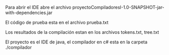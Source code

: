 Para abrir el IDE abre el archivo
proyectoCompiladoresI-1.0-SNAPSHOT-jar-with-dependencies.jar

El código de prueba esta en el archivo prueba.txt

Los resultados de la compilación estan en los archivos
tokens.txt, tree.txt

El proyecto es el IDE de java, el compilador en c# esta en la carpeta 
./compilador